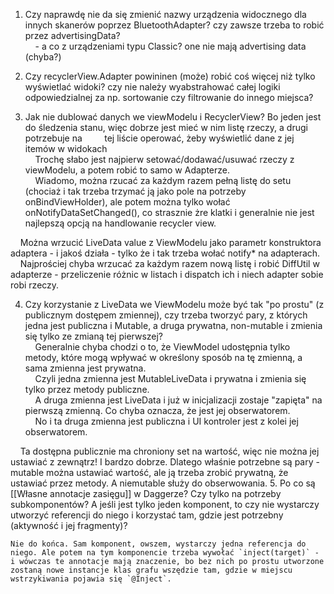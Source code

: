   1. Czy naprawdę nie da się zmienić nazwy urządzenia widocznego dla innych skanerów poprzez BluetoothAdapter? czy zawsze trzeba to robić przez advertisingData?  
    - a co z urządzeniami typu Classic? one nie mają advertising data (chyba?)  
  
2. Czy recyclerView.Adapter powininen (może) robić coś więcej niż tylko wyświetlać widoki? czy nie należy wyabstrahować całej logiki odpowiedzialnej za np. sortowanie czy filtrowanie do innego miejsca?  
  
3. Jak nie dublować danych we viewModelu i RecyclerView? Bo jeden jest do śledzenia stanu, więc dobrze jest mieć w nim listę rzeczy, a drugi potrzebuje na         tej liście operować, żeby wyświetlić dane z jej itemów w widokach  
    Trochę słabo jest najpierw setować/dodawać/usuwać rzeczy z viewModelu, a potem robić to samo w Adapterze.  
    Wiadomo, można rzucać za każdym razem pełną listę do setu (chociaż i tak trzeba trzymać ją jako pole na potrzeby onBindViewHolder), ale potem można tylko wołać onNotifyDataSetChanged(), co strasznie żre klatki i generalnie nie jest najlepszą opcją na handlowanie recycler view.  
  
    Można wrzucić LiveData value z ViewModelu jako parametr konstruktora adaptera - i jakoś działa - tylko że i tak trzeba wołać notify* na adapterach.  
    Najprościej chyba wrzucać za każdym razem nową listę i robić DiffUtil w adapterze - przeliczenie różnic w listach i dispatch ich i niech adapter sobie robi rzeczy.  
  
4. Czy korzystanie z LiveData we ViewModelu może być tak "po prostu" (z publicznym dostępem zmiennej), czy trzeba tworzyć pary, z których jedna jest publiczna i Mutable, a druga prywatna, non-mutable i zmienia się tylko ze zmianą tej pierwszej?  
    Generalnie chyba chodzi o to, że ViewModel udostępnia tylko metody, które mogą wpływać w określony sposób na tę zmienną, a sama zmienna jest prywatna.  
    Czyli jedna zmienna jest MutableLiveData i prywatna i zmienia się tylko przez metody publiczne.  
    A druga zmienna jest LiveData i już w inicjalizacji zostaje "zapięta" na pierwszą zmienną. Co chyba oznacza, że jest jej obserwatorem.  
    No i ta druga zmienna jest publiczna i UI kontroler jest z kolei jej obserwatorem.  
  
    Ta dostępna publicznie ma chroniony set na wartość, więc nie można jej ustawiać z zewnątrz! I bardzo dobrze. Dlatego właśnie potrzebne są pary - mutable można ustawiać wartość, ale ją trzeba zrobić prywatną, że ustawiać przez metody. A niemutable służy do obserwowania.
5. Po co są [[Własne annotacje zasięgu]] w Daggerze? Czy tylko na potrzeby subkomponentów? A jeśli jest tylko jeden komponent, to czy nie wystarczy utworzyć referencji do niego i korzystać tam, gdzie jest potrzebny (aktywność i jej fragmenty)?

	Nie do końca. Sam komponent, owszem, wystarczy jedna referencja do niego. Ale potem na tym komponencie trzeba wywołać `inject(target)` - i wówczas te annotacje mają znaczenie, bo bez nich po prostu utworzone zostaną nowe instancje klas grafu wszędzie tam, gdzie w miejscu wstrzykiwania pojawia się `@Inject`.